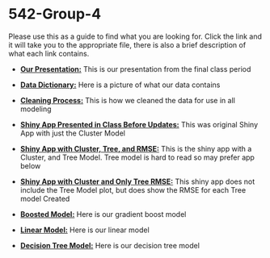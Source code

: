 # 542-Group-4

Please use this as a guide to find what you are looking for. Click the link and it will take you to the appropriate file, there is also a brief description of what each link contains.

- **[Our Presentation:](/542-group-4.pptx)** This is our presentation from the final class period

- **[Data Dictionary:](/salaries_dictionary.png)** Here is a picture of what our data contains

- **[Cleaning Process:](/data_cleaning.Rmd)** This is how we cleaned the data for use in all modeling

- **[Shiny App Presented in Class Before Updates:](/model_clust.R)** This was original Shiny App with just the Cluster Model

- **[Shiny App with Cluster, Tree, and RMSE:](/Clust-Tree-RMSE-app.R)** This is the shiny app with a Cluster, and Tree Model. Tree model is hard to read so may prefer app below

- **[Shiny App with Cluster and Only Tree RMSE:](/Clust-RMSE-App.R)** This shiny app does not include the Tree Model plot, but does show the RMSE for each Tree model Created

- **[Boosted Model:](/gbmodels.Rmd)** Here is our gradient boost model

- **[Linear Model:](/542Project2.Rmd)** Here is our linear model

- **[Decision Tree Model:](/DataMiningProject.Rmd)** Here is our decision tree model
